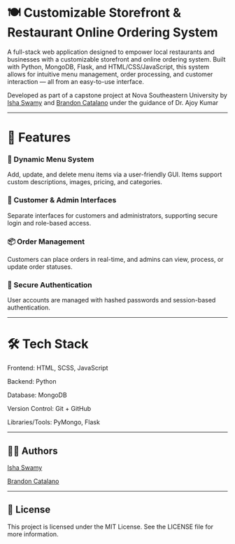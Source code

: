# 🍽️ Customizable Storefront & Restaurant Online Ordering System
A full-stack web application designed to empower local restaurants and businesses with a customizable storefront and online ordering system. Built with Python, MongoDB, Flask, and HTML/CSS/JavaScript, this system allows for intuitive menu management, order processing, and customer interaction — all from an easy-to-use interface.

Developed as part of a capstone project at Nova Southeastern University by [Isha Swamy](https://github.com/ishaswamy) and [Brandon Catalano](https://github.com/brandjtc) under the guidance of Dr. Ajoy Kumar


---


# 🔧 Features

### 🛒 Dynamic Menu System
Add, update, and delete menu items via a user-friendly GUI. Items support custom descriptions, images, pricing, and categories.

### 👤 Customer & Admin Interfaces
Separate interfaces for customers and administrators, supporting secure login and role-based access.

### 📦 Order Management
Customers can place orders in real-time, and admins can view, process, or update order statuses.

### 🔐 Secure Authentication
User accounts are managed with hashed passwords and session-based authentication.


---


# 🛠️ Tech Stack
Frontend: HTML, SCSS, JavaScript

Backend: Python

Database: MongoDB

Version Control: Git + GitHub

Libraries/Tools: PyMongo, Flask


---


## 🧑‍💻 Authors

[Isha Swamy](https://github.com/ishaswamy)

[Brandon Catalano](https://github.com/brandjtc)

---

## 📄 License
This project is licensed under the MIT License. See the LICENSE file for more information.
